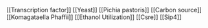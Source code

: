 [[Transcription factor]]
[[Yeast]]
[[Pichia pastoris]]
[[Carbon source]]
[[Komagataella Phaffii]]
[[Ethanol Utilization]]
[[Csre]]
[[Sip4]]

